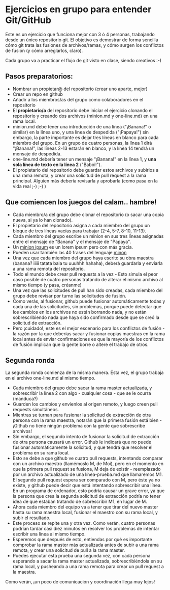 # Ejercicios en grupo para entender Git/GitHub

Este es un ejercicio que funciona mejor con 3 ó 4 personas, trabajando desde un único repositorio git. 
El objetivo es demostrar de forma sencilla cómo git trata las fusiones de archivos/ramas, y cómo surgen los conflictos de fusión (y cómo arreglarlos, claro).

Cada grupo va a practicar el flujo de git visto en clase, siendo creativos :-)

## Pasos preparatorios:

* Nombrar un propietar@ del repositorio (crear uno aparte, mejor)
* Crear un repo en github
* Añadir a los miembros/as del grupo como colaboradores en el repositorio
* El **propietario/a** del repositorio debe iniciar el ejercicio clonando el repositorio y creando dos archivos (minion.md y one-line.md) en una rama local.
* minion.md debe tener una introducción de una línea ("¡Banana!" o similar) en la línea uno, y una línea de despedida ("¡Papaya!") sin embargo, la parte importante es dejar tres líneas en blanco para cada miembro del grupo. En un grupo de cuatro personas, la línea 1 dirá "¡Banana!", las líneas 2-13 estarán en blanco, y la línea 14 tendrá un mensaje de despedida.
* one-line.md debería tener un mensaje "¡Banana!" en la línea 1, y **una sola línea de texto en la línea 2** ("Baboi!").
* El propietario del repositorio debe guardar estos archivos y subirlos a una rama remota, y crear una solicitud de pull request a la rama principal. Alguien más debería revisarla y aprobarla (como pasa en la vida real ;-) ;-) ) 

## Que comiencen los juegos del calam.. hambre!

* Cada miembro/a del grupo debe clonar el repositorio (o sacar una copia nueva, si ya lo han clonado).
* El propietario del repositorio asigna a cada miembro del grupo un bloque de tres líneas vacías para trabajar (2-4, 5-7, 8-10, 11-13).
* Cada miembro del grupo escribe un minion en sus tres líneas asignadas entre el mensaje de "Banana" y el mensaje de "Papaya".
* Un [minion ipsum](https://www.minionsipsum.com) es un lorem ipsum pero con más gracia.
* Pueden usar también las 40 frases del lenguaje [minon](https://portalfrases.com/frases-de-los-minions/)
* Una vez que cada miembro del grupo haya escrito su obra maestra (banana? iiiii tatata bala tu uuuhhh hahaha), deberá guardarla y enviarla a una rama remota del repositorio.
* Todo el mundo debe crear pull requests a la vez - Esto simula el peor caso posible de cuatro personas tratando de alterar el mismo archivo al mismo tiempo (y pasa, créanme)
* Una vez que las solicitudes de pull han sido creadas, cada miembro del grupo debe revisar por turno las solicitudes de fusión.
* Como verás, al fusionar, github puede fusionar automáticamente todas y cada una de las solicitudes, sin problemas, porque puede detectar que los cambios en los archivos no están borrando nada, y no están sobrescribiendo nada que haya sido confirmado desde que se creó la solicitud de extracción.
* Pero ¡cuidado!, este es el mejor escenario para los conflictos de fusión - la razón por la que deberías sacar y fusionar copias maestras en la rama local antes de enviar confirmaciones es que la mayoría de los conflictos de fusión implican que la gente borre o altere el trabajo de otros.

## Segunda ronda

La segunda ronda comienza de la misma manera. Esta vez, el grupo trabaja en el archivo one-line.md al mismo tiempo.
* Cada miembro del grupo debe sacar la rama master actualizada, y sobrescribir la línea 2 con algo - cualquier cosa - que se le ocurra (manduca?)
* Guarden los cambios y envíenlos al origen remoto, y luego creen pull requests simultáneos.
* Mientras se turnan para fusionar la solicitud de extracción de otra persona con la rama maestra, notarán que la primera fusión está bien - ¡Github no tiene ningún problema con la gente que sobrescribe archivos!
* Sin embargo, el segundo intento de fusionar la solicitud de extracción de otra persona causará un error. Github le indicará que no puede fusionar automáticamente la solicitud, y que tendrá que resolver el problema en su rama local.
* Esto se debe a que github ve cuatro pull requests, intentando comparar con un archivo maestro (llamémoslo M, de Moi), pero en el momento en que la primera pull request se fusiona, M deja de existir - reemplazado por un archivo actualizado de una línea-prueba.md que llamaremos M1. El segundo pull request espera ser comparado con M, pero éste ya no existe, y github puede decir que está intentando sobrescribir una línea. En un programa de ordenador, esto podría causar un grave error, ya que la persona que crea la segunda solicitud de extracción podría no tener idea de que estaban tratando de sobrescribir M1, en lugar de M.
* Ahora cada miembro del equipo va a tener que tirar del nuevo master hasta su rama maestra local, fusionar el maestro con su rama local, y subir el resultado.
* Este proceso se repite una y otra vez. Como verán, cuatro personas podrían tardar casi diez minutos en resolver los problemas de intentar escribir una línea al mismo tiempo.
* Esperemos que después de esto, entiendas por qué es importante comprobar la rama master más actualizada antes de subir a una rama remota, y crear una solicitud de pull a la rama master.
* Puedes ejecutar esta prueba una segunda vez, con cada persona esperando a sacar la rama master actualizada, sobrescribiéndola en su rama local, y pusheando a una rama remota para crear un pull request a la maestra. 


Como verán, ¡un poco de comunicación y coordinación llega muy lejos! 
